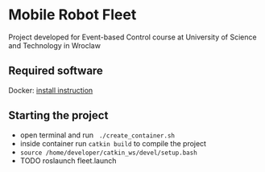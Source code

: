 # Mobile Robot Fleet
Project developed for Event-based Control course at University of Science and Technology in Wroclaw

## Required software
Docker: [install instruction](https://docs.docker.com/engine/install/ubuntu/)
## Starting the project
* open terminal and run ``` ./create_container.sh```
* inside container run ``` catkin build ``` to compile the project
* ```source /home/developer/catkin_ws/devel/setup.bash```
* TODO roslaunch fleet.launch
